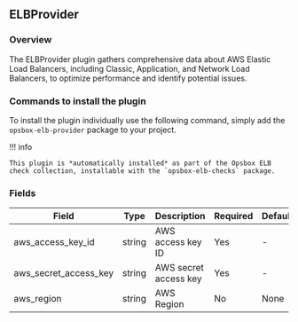 ## ELBProvider

### Overview
The ELBProvider plugin gathers comprehensive data about AWS Elastic Load Balancers, including Classic, Application, and Network Load Balancers, to optimize performance and identify potential issues.

### Commands to install the plugin
To install the plugin individually use the following command, simply add the `opsbox-elb-provider` package to your project.


!!! info

    This plugin is *automatically installed* as part of the Opsbox ELB check collection, installable with the `opsbox-elb-checks` package.


### Fields

| Field                  | Type   | Description                | Required | Default |
|------------------------|--------|----------------------------|----------|---------|
| aws_access_key_id      | string | AWS access key ID          | Yes      | -       |
| aws_secret_access_key  | string | AWS secret access key      | Yes      | -       |
| aws_region             | string | AWS Region                 | No       | None    |

